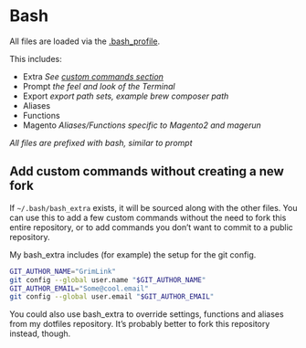 # Bash

All files are loaded via the [.bash_profile](https://github.com/GrimLink/dotfiles/blob/master/.bash_profile).

This includes:
- Extra _See [custom commands section](#add-custom-commands-without-creating-a-new-fork)_
- Prompt _the feel and look of the Terminal_
- Export _export path sets, example brew composer path_
- Aliases
- Functions
- Magento _Aliases/Functions specific to Magento2 and magerun_

_All files are prefixed with bash, similar to prompt_

## Add custom commands without creating a new fork

If `~/.bash/bash_extra` exists, it will be sourced along with the other files. You can use this to add a few custom commands without the need to fork this entire repository, or to add commands you don’t want to commit to a public repository.

My bash_extra includes (for example) the setup for the git config.

```bash
GIT_AUTHOR_NAME="GrimLink"
git config --global user.name "$GIT_AUTHOR_NAME"
GIT_AUTHOR_EMAIL="Some@cool.email"
git config --global user.email "$GIT_AUTHOR_EMAIL"
```

You could also use bash_extra to override settings, functions and aliases from my dotfiles repository. It’s probably better to fork this repository instead, though.
